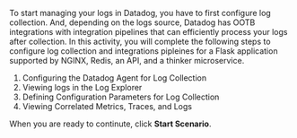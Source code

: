 To start managing your logs in Datadog, you have to first configure log collection. And, depending on the logs source, Datadog has OOTB integrations with integration pipelines that can efficiently process your logs after collection. In this activity, you will complete the following steps to configure log collection and integrations pipleines for a Flask application supported by NGINX, Redis, an API, and a thinker microservice.

1. Configuring the Datadog Agent for Log Collection
2. Viewing logs in the Log Explorer
3. Defining Configuration Parameters for Log Collection
4. Viewing Correlated Metrics, Traces, and Logs

When you are ready to continute, click **Start Scenario**.